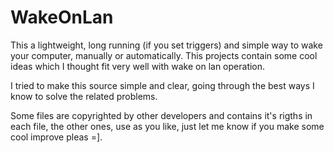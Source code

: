 WakeOnLan
=========

This a lightweight, long running (if you set triggers) and simple way to wake your computer, manually or automatically.
This projects contain some cool ideas which I thought fit very well with wake on lan operation.

I tried to make this source simple and clear, going through the best ways I know to solve the related problems.

Some files are copyrighted by other developers and contains it's rigths in each file, the other ones, use as you like, just let me know if you make some cool improve pleas =].
